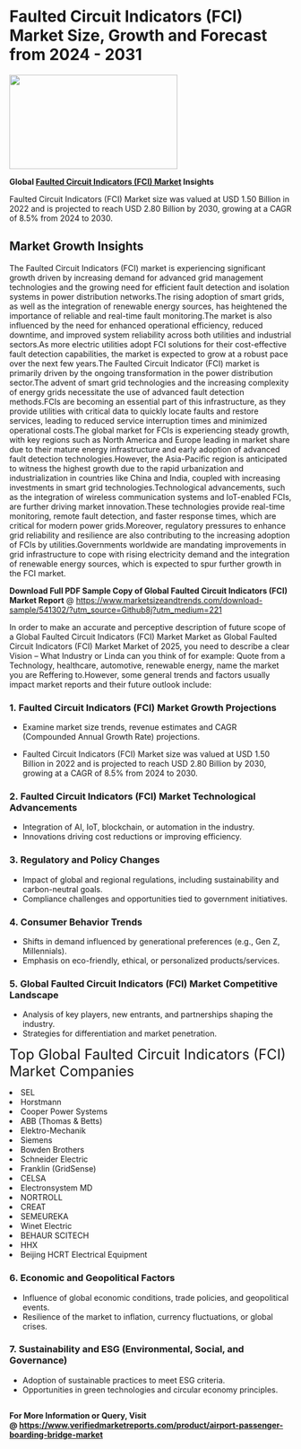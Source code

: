 <H1>Faulted Circuit Indicators (FCI) Market Size, Growth and Forecast from 2024 - 2031</H1><img class="aligncenter size-medium wp-image-584254" src="https://thirdeyenews.in/wp-content/uploads/2024/09/Global-Market-Research-300x168.jpeg" alt="" width="300" height="168" /><p><strong>Global&nbsp;<a href="https://www.marketsizeandtrends.com/download-sample/541302/?utm_source=Github8j?utm_medium=221">Faulted Circuit Indicators (FCI) Market</a> Insights</strong></p><p>Faulted Circuit Indicators (FCI) Market size was valued at USD 1.50 Billion in 2022 and is projected to reach USD 2.80 Billion by 2030, growing at a CAGR of 8.5% from 2024 to 2030.</p><p><h2>Market Growth Insights</h2> The Faulted Circuit Indicators (FCI) market is experiencing significant growth driven by increasing demand for advanced grid management technologies and the growing need for efficient fault detection and isolation systems in power distribution networks.The rising adoption of smart grids, as well as the integration of renewable energy sources, has heightened the importance of reliable and real-time fault monitoring.The market is also influenced by the need for enhanced operational efficiency, reduced downtime, and improved system reliability across both utilities and industrial sectors.As more electric utilities adopt FCI solutions for their cost-effective fault detection capabilities, the market is expected to grow at a robust pace over the next few years.The Faulted Circuit Indicator (FCI) market is primarily driven by the ongoing transformation in the power distribution sector.The advent of smart grid technologies and the increasing complexity of energy grids necessitate the use of advanced fault detection methods.FCIs are becoming an essential part of this infrastructure, as they provide utilities with critical data to quickly locate faults and restore services, leading to reduced service interruption times and minimized operational costs.The global market for FCIs is experiencing steady growth, with key regions such as North America and Europe leading in market share due to their mature energy infrastructure and early adoption of advanced fault detection technologies.However, the Asia-Pacific region is anticipated to witness the highest growth due to the rapid urbanization and industrialization in countries like China and India, coupled with increasing investments in smart grid technologies.Technological advancements, such as the integration of wireless communication systems and IoT-enabled FCIs, are further driving market innovation.These technologies provide real-time monitoring, remote fault detection, and faster response times, which are critical for modern power grids.Moreover, regulatory pressures to enhance grid reliability and resilience are also contributing to the increasing adoption of FCIs by utilities.Governments worldwide are mandating improvements in grid infrastructure to cope with rising electricity demand and the integration of renewable energy sources, which is expected to spur further growth in the FCI market.<p><span class=""><strong>Download Full PDF Sample Copy of Global Faulted Circuit Indicators (FCI) Market Report</strong> @ <a href="https://www.marketsizeandtrends.com/download-sample/541302/?utm_source=Github8j?utm_medium=221" target="_blank">https://www.marketsizeandtrends.com/download-sample/541302/?utm_source=Github8j?utm_medium=221</a></span></p><p>In order to make an accurate and perceptive description of future scope of a Global&nbsp;Faulted Circuit Indicators (FCI) Market Market as Global&nbsp;Faulted Circuit Indicators (FCI) Market Market of 2025, you need to describe a clear Vision &ndash; What Industry or Linda can you think of for example: Quote from a Technology, healthcare, automotive, renewable energy, name the market you are Reffering to.However, some general trends and factors usually impact market reports and their future outlook include:</p><h3>1.&nbsp;<strong>Faulted Circuit Indicators (FCI) Market Growth Projections</strong></h3><ul><li>Examine market size trends, revenue estimates and CAGR (Compounded Annual Growth Rate) projections.</li><li><p>Faulted Circuit Indicators (FCI) Market size was valued at USD 1.50 Billion in 2022 and is projected to reach USD 2.80 Billion by 2030, growing at a CAGR of 8.5% from 2024 to 2030.</p></li></ul><h3>2.&nbsp;<strong>Faulted Circuit Indicators (FCI) Market Technological Advancements</strong></h3><ul><li>Integration of AI, IoT, blockchain, or automation in the industry.</li><li>Innovations driving cost reductions or improving efficiency.</li></ul><h3>3.&nbsp;<strong>Regulatory and Policy Changes</strong></h3><ul><li>Impact of global and regional regulations, including sustainability and carbon-neutral goals.</li><li>Compliance challenges and opportunities tied to government initiatives.</li></ul><h3>4.&nbsp;<strong>Consumer Behavior Trends</strong></h3><ul><li>Shifts in demand influenced by generational preferences (e.g., Gen Z, Millennials).</li><li>Emphasis on eco-friendly, ethical, or personalized products/services.</li></ul><h3>5.&nbsp;<strong>Global Faulted Circuit Indicators (FCI) Market Competitive Landscape</strong></h3><ul><li>Analysis of key players, new entrants, and partnerships shaping the industry.</li><li>Strategies for differentiation and market penetration.</li></ul><p data-pm-slice="1 1 []"><span style="color: inherit; font-family: inherit; font-size: 25px;">Top Global Faulted Circuit Indicators (FCI) Market Companies</span></p><div class="" data-test-id=""><p><li>SEL</li><li> Horstmann</li><li> Cooper Power Systems</li><li> ABB (Thomas & Betts)</li><li> Elektro-Mechanik</li><li> Siemens</li><li> Bowden Brothers</li><li> Schneider Electric</li><li> Franklin (GridSense)</li><li> CELSA</li><li> Electronsystem MD</li><li> NORTROLL</li><li> CREAT</li><li> SEMEUREKA</li><li> Winet Electric</li><li> BEHAUR SCITECH</li><li> HHX</li><li> Beijing HCRT Electrical Equipment</li></p></div><h3>6.&nbsp;<strong>Economic and Geopolitical Factors</strong></h3><ul><li>Influence of global economic conditions, trade policies, and geopolitical events.</li><li>Resilience of the market to inflation, currency fluctuations, or global crises.</li></ul><h3>7.&nbsp;<strong>Sustainability and ESG (Environmental, Social, and Governance)</strong></h3><ul><li>Adoption of sustainable practices to meet ESG criteria.</li><li>Opportunities in green technologies and circular economy principles.</li></ul><h2><strong style="font-size: 14px;">For More Information or Query, Visit @&nbsp;</strong><a style="background-color: #ffffff; font-size: 14px;" href="https://www.marketsizeandtrends.com/report/faulted-circuit-indicators-fci-market/" target="_blank">https://www.verifiedmarketreports.com/product/airport-passenger-boarding-bridge-market</a></h2>